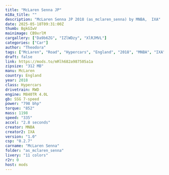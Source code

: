 ```yaml
---
title: "McLaren Senna JP"
m18a_title: ""
description: "McLaren Senna JP 2018 (as_mclaren_senna) by MNBA,  IXA"
date: 2025-05-18T09:31:00Z
thumb: BgkGIwV
mainimage: CB9xrlM
cargallery: ["Da9b6ZG", "IZlWDzy", "XlRJMVL"]
categories: ["Car"]
author: "Theodora"
tags: ["McLaren", "Road", "Hypercars", "England", "2018", "MNBA", "IXA"]
draft: false
link: https://mods.to/mRlh682a987505a1a
zipsize: "312 MB"
manu: McLaren
country: England
year: 2018
class: Hypercars
drivetrain: RWD
engine: M840TR 4.0L
gb: SSG 7-speed
power: "798 bhp"
torque: "852"
mass: 1198
speed: "335"
accel: "2.8 seconds"
creator: MNBA
creator2: IXA
version: "1.0"
csp: "0.2.7"
carname: "McLaren Senna"
folder: "as_mclaren_senna"
livery: "11 colors"
r2r: 0
host: mods
---
```

